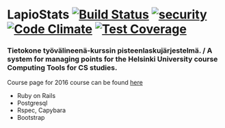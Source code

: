 # LapioStats [![Build Status](https://travis-ci.org/Coolnesss/lapio-stats.svg?branch=master)](https://travis-ci.org/Coolnesss/lapio-stats) [![security](https://hakiri.io/github/Coolnesss/lapio-stats/master.svg)](https://hakiri.io/github/Coolnesss/lapio-stats/master) [![Code Climate](https://codeclimate.com/github/Coolnesss/lapio-stats/badges/gpa.svg)](https://codeclimate.com/github/Coolnesss/lapio-stats) [![Test Coverage](https://codeclimate.com/github/Coolnesss/lapio-stats/badges/coverage.svg)](https://codeclimate.com/github/Coolnesss/lapio-stats/coverage)

### Tietokone työvälineenä-kurssin pisteenlaskujärjestelmä. / A system for managing points for the Helsinki University course Computing Tools for CS studies.

Course page for 2016 course can be found [here](https://github.com/HY-TKTL/lapio2016/wiki)

* Ruby on Rails
* Postgresql
* Rspec, Capybara
* Bootstrap
